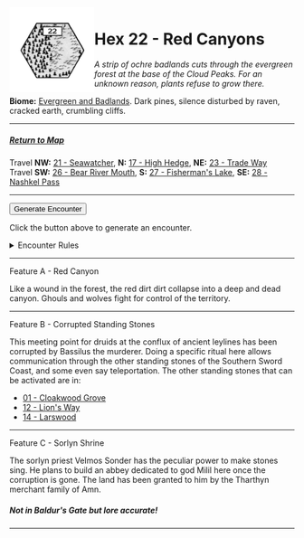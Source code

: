 
<img align="left" width=150px src="/images/Hexes/hex22.png">
<h1>Hex 22 - Red Canyons</h1>

*A strip of ochre badlands cuts through the evergreen forest at the base of the Cloud Peaks. For an unknown reason, plants refuse to grow there.*

**Biome:** <u>Evergreen and Badlands</u>. Dark pines, silence disturbed by raven, cracked earth, crumbling cliffs.

---

##### [Return to Map](https://saltygoo.github.io/2024/12/31/BGHex/)
Travel **NW:** [21 - Seawatcher](/pages/BaldurHex/21-Seawatcher), **N:** [17 - High Hedge](/pages/BaldurHex/17-HighHedge), **NE:** [23 - Trade Way](/pages/BaldurHex/23-TradeWay)<br>
Travel **SW:** [26 - Bear River Mouth](/pages/BaldurHex/26-BearMouth), **S:** [27 - Fisherman's Lake](/pages/BaldurHex/27-Lake), **SE:** [28 - Nashkel Pass](/pages/BaldurHex/28-Pass)

 ---
 
<button id="generateText" >Generate Encounter</button> <br>

<span class="grey" id="result" style="height: 75px;"> Click the button above to generate an encounter. </span>

<details markdown="1">
<summary>Encounter Rules</summary>
Generate an encounter the first time the party goes to one of this hex's features and every 12 hours. Encounters can happen on the way to the location or at the destination. If an encounter would happen while the party rests, good survival skills while setting up camp make the encounter happen after the full rest is completed. Search the [Baldur's Gate Wiki](https://baldursgate.fandom.com/wiki/Baldur%27s_Gate_Wiki) for informations on named NPC. Do not hesitate to replace any named NPC by one the players have already met from time to time! It makes for a better story.
</details>

 ---

<span class="blacktitle"> Feature A - Red Canyon</span>

Like a wound in the forest, the red dirt dirt collapse into a deep and dead canyon. Ghouls and wolves fight for control of the territory.

---

<span class="blacktitle"> Feature B - Corrupted Standing Stones</span>

This meeting point for druids at the conflux of ancient leylines has been corrupted by Bassilus the murderer. Doing a specific ritual here allows communication through the other standing stones of the Southern Sword Coast, and some even say teleportation. The other standing stones that can be activated are in:

- <a href="/pages/BaldurHex/01-CloakwoodGrove">01 - Cloakwood Grove</a>
- <a href="/pages/BaldurHex/12-LionsWay">12 - Lion's Way</a>
- <a href="/pages/BaldurHex/14-LarswoodStones">14 - Larswood</a>

---

<span class="blacktitle"> Feature C - Sorlyn Shrine</span>

The sorlyn priest Velmos Sonder has the peculiar power to make stones sing. He plans to build an abbey dedicated to god Milil here once the corruption is gone. The land has been granted to him by the Tharthyn merchant family of Amn.

##### Not in Baldur's Gate but lore accurate!

---

<script>
    const climate1 = "Evergreen";
    const climate2 = "Barren";
</script>
<script src="/scripts/BGencounter.js"></script>

